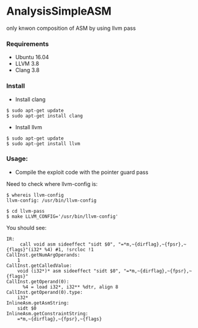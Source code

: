 # AnalysisSimpleASM

only knwon composition of ASM by using llvm pass

### Requirements

* Ubuntu 16.04
* LLVM 3.8
* Clang 3.8


### Install

* Install clang

```
$ sudo apt-get update
$ sudo apt-get install clang
```

* Install llvm

```
$ sudo apt-get update
$ sudo apt-get install llvm
```
### Usage:

* Compile the exploit code with the pointer guard pass

Need to check where llvm-config is:

```
$ whereis llvm-config
llvm-config: /usr/bin/llvm-config
```

```
$ cd llvm-pass
$ make LLVM_CONFIG='/usr/bin/llvm-config'
```

You should see:

```
IR: 
	 call void asm sideeffect "sidt $0", "=*m,~{dirflag},~{fpsr},~{flags}"(i32* %4) #1, !srcloc !1
CallInst.getNumArgOperands: 
	1
CallInst.getCalledValue: 
	void (i32*)* asm sideeffect "sidt $0", "=*m,~{dirflag},~{fpsr},~{flags}"
CallInst.getOperand(0): 
	  %4 = load i32*, i32** %dtr, align 8
CallInst.getOperand(0).type: 
	i32*
InlineAsm.getAsmString: 
	sidt $0
InlineAsm.getConstraintString:
	=*m,~{dirflag},~{fpsr},~{flags}
```

